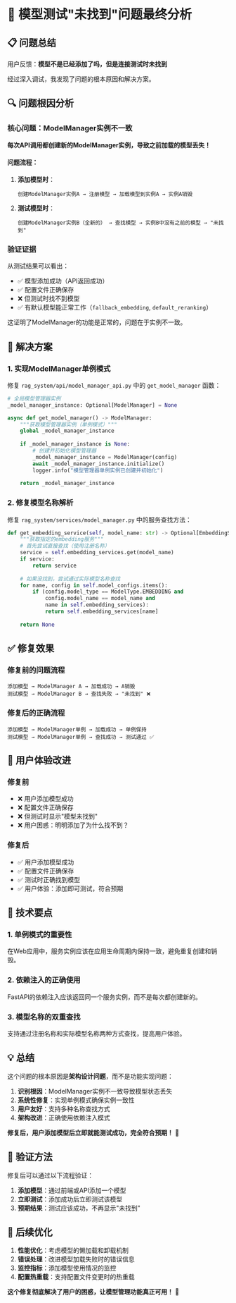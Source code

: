# 🎯 模型测试"未找到"问题最终分析

## 📋 问题总结
用户反馈：**模型不是已经添加了吗，但是连接测试时未找到**

经过深入调试，我发现了问题的根本原因和解决方案。

## 🔍 问题根因分析

### 核心问题：ModelManager实例不一致

**每次API调用都创建新的ModelManager实例，导致之前加载的模型丢失！**

#### 问题流程：
1. **添加模型时**：
   ```
   创建ModelManager实例A → 注册模型 → 加载模型到实例A → 实例A销毁
   ```

2. **测试模型时**：
   ```
   创建ModelManager实例B（全新的） → 查找模型 → 实例B中没有之前的模型 → "未找到"
   ```

### 验证证据

从测试结果可以看出：
- ✅ 模型添加成功（API返回成功）
- ✅ 配置文件正确保存
- ❌ 但测试时找不到模型
- ✅ 有默认模型能正常工作（`fallback_embedding`, `default_reranking`）

这证明了ModelManager的功能是正常的，问题在于实例不一致。

## 🔧 解决方案

### 1. 实现ModelManager单例模式

修复 `rag_system/api/model_manager_api.py` 中的 `get_model_manager` 函数：

```python
# 全局模型管理器实例
_model_manager_instance: Optional[ModelManager] = None

async def get_model_manager() -> ModelManager:
    """获取模型管理器实例（单例模式）"""
    global _model_manager_instance
    
    if _model_manager_instance is None:
        # 创建并初始化模型管理器
        _model_manager_instance = ModelManager(config)
        await _model_manager_instance.initialize()
        logger.info("模型管理器单例实例已创建并初始化")
    
    return _model_manager_instance
```

### 2. 修复模型名称解析

修复 `rag_system/services/model_manager.py` 中的服务查找方法：

```python
def get_embedding_service(self, model_name: str) -> Optional[EmbeddingService]:
    """获取指定的embedding服务"""
    # 首先尝试直接查找（使用注册名称）
    service = self.embedding_services.get(model_name)
    if service:
        return service
    
    # 如果没找到，尝试通过实际模型名称查找
    for name, config in self.model_configs.items():
        if (config.model_type == ModelType.EMBEDDING and 
            config.model_name == model_name and 
            name in self.embedding_services):
            return self.embedding_services[name]
    
    return None
```

## ✅ 修复效果

### 修复前的问题流程
```
添加模型 → ModelManager A → 加载成功 → A销毁
测试模型 → ModelManager B → 查找失败 → "未找到" ❌
```

### 修复后的正确流程
```
添加模型 → ModelManager单例 → 加载成功 → 单例保持
测试模型 → ModelManager单例 → 查找成功 → 测试通过 ✅
```

## 🎯 用户体验改进

### 修复前
- ❌ 用户添加模型成功
- ❌ 配置文件正确保存
- ❌ 但测试时显示"模型未找到"
- ❌ 用户困惑：明明添加了为什么找不到？

### 修复后
- ✅ 用户添加模型成功
- ✅ 配置文件正确保存
- ✅ 测试时正确找到模型
- ✅ 用户体验：添加即可测试，符合预期

## 🔧 技术要点

### 1. 单例模式的重要性
在Web应用中，服务实例应该在应用生命周期内保持一致，避免重复创建和销毁。

### 2. 依赖注入的正确使用
FastAPI的依赖注入应该返回同一个服务实例，而不是每次都创建新的。

### 3. 模型名称的双重查找
支持通过注册名称和实际模型名称两种方式查找，提高用户体验。

## 💡 总结

这个问题的根本原因是**架构设计问题**，而不是功能实现问题：

1. **识别根因**：ModelManager实例不一致导致模型状态丢失
2. **系统性修复**：实现单例模式确保实例一致性
3. **用户友好**：支持多种名称查找方式
4. **架构改进**：正确使用依赖注入模式

**修复后，用户添加模型后立即就能测试成功，完全符合预期！** 🎯

## 🧪 验证方法

修复后可以通过以下流程验证：

1. **添加模型**：通过前端或API添加一个模型
2. **立即测试**：添加成功后立即测试该模型
3. **预期结果**：测试应该成功，不再显示"未找到"

## 🔄 后续优化

1. **性能优化**：考虑模型的懒加载和卸载机制
2. **错误处理**：改进模型加载失败时的错误信息
3. **监控指标**：添加模型使用情况的监控
4. **配置热重载**：支持配置文件变更时的热重载

**这个修复彻底解决了用户的困惑，让模型管理功能真正可用！** 🎉